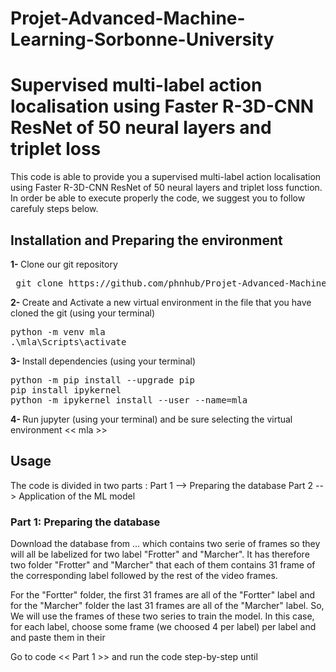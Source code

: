 # Projet-Advanced-Machine-Learning-Sorbonne-University
# Supervised multi-label action localisation using Faster R-3D-CNN ResNet of 50 neural layers and triplet loss

This code is able to provide you a supervised multi-label action localisation using Faster R-3D-CNN ResNet of 50 neural layers and triplet loss function.
In order be able to execute properly the code, we suggest you to follow carefuly steps below.

## Installation and Preparing the environment

<b>1- </b> Clone our git repository
<pre>
 git clone https://github.com/phnhub/Projet-Advanced-Machine-Learning-Sorbonne-University-.git
</pre>

<b>2- </b> Create and Activate a new virtual environment in the file that you have cloned the git (using your terminal)
<pre>
python -m venv mla
.\mla\Scripts\activate
</pre> 

<b>3- </b> Install dependencies (using your terminal)
<pre>
python -m pip install --upgrade pip
pip install ipykernel
python -m ipykernel install --user --name=mla
</pre> 

<b>4- </b> Run jupyter (using your terminal) and be sure selecting the virtual environment << mla >>

## Usage

The code is divided in two parts :
Part 1 --> Preparing the database
Part 2 --> Application of the ML model

### Part 1: Preparing the database

Download the database from ... which contains two serie of frames so they will all be labelized for two label "Frotter" and "Marcher".
It has therefore two folder "Frotter" and "Marcher" that each of them contains 31 frame of the corresponding label followed by the rest of the video frames.

For the "Fortter" folder, the first 31 frames are all of the "Fortter" label and for the "Marcher" folder the last 31 frames are all of the "Marcher" label. So, We will use the frames of these two series to train the model. In this case, for each label, choose some frame (we choosed 4 per label) per label and and paste them in their  

Go to code << Part 1 >> and run the code step-by-step until 




